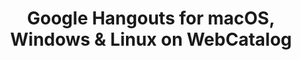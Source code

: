 ---
name: Google Hangouts
category: Social Networking
title: 'Google Hangouts for macOS, Windows & Linux on WebCatalog'
key: google-hangouts
fullUrl: 'https://hangouts.google.com'
hostname: hangouts.google.com

---